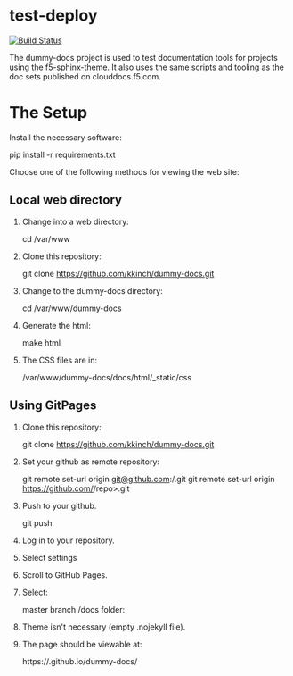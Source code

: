 # test-deploy

[![Build Status](https://travis-ci.org/jputrino/test-deploy.svg?branch=master)](https://travis-ci.org/jputrino/test-deploy)

The dummy-docs project is used to test documentation tools for projects using the [f5-sphinx-theme](https://github.com/f5devcentral/f5-sphinx-theme). It also uses the same scripts and tooling as the doc sets published on clouddocs.f5.com.

The Setup
=========

Install the necessary software:

pip install -r requirements.txt


Choose one of the following methods for viewing the web site:

Local web directory
-------------------

1. Change into a web directory:

   cd /var/www

2. Clone this repository:

   git clone https://github.com/kkinch/dummy-docs.git

3. Change to the dummy-docs directory:

   cd /var/www/dummy-docs

4. Generate the html:

   make html

5. The CSS files are in:

   /var/www/dummy-docs/docs/html/_static/css

Using GitPages
--------------

1. Clone this repository:

   git clone https://github.com/kkinch/dummy-docs.git

2. Set your github as remote repository:

   git remote set-url origin git@github.com:<username>/<repo>.git
   git remote set-url origin https://github.com/<username>/repo>.git

2. Push to your github.

   git push

3. Log in to your repository.

4. Select settings

4. Scroll to GitHub Pages.

5. Select:

   master branch /docs folder:

6. Theme isn't necessary (empty .nojekyll file).

6. The page should be viewable at:

   https://<username>.github.io/dummy-docs/




